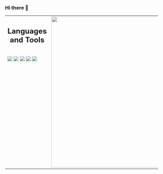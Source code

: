 ### Hi there 👋

<table>
<tr>

<td valign="top" width="50%">
<h2 align="center"> Languages and Tools </h2>
<br />

<img src="https://img.shields.io/badge/-python-1572B6?&style=for-the-badge&logo=python&logoColor=black" />
<img src="https://img.shields.io/badge/-java-F89820?&style=for-the-badge&logo=java&logoColor=black" />
<img src="https://img.shields.io/badge/-VSCode-007ACC?&style=for-the-badge&logo=visual-studio-code&logoColor=white" />
<img src="https://img.shields.io/badge/-Git-F05032?&style=for-the-badge&logo=git&logoColor=white" /> 
<img src="https://img.shields.io/badge/github-%23121011.svg?style=for-the-badge&logo=github&logoColor=white" />

<td valign="top" width="50%">
<img src="https://github-readme-stats.vercel.app/api/top-langs/?username=CodingMasterLSW&layout=compact&theme=radical" width="500" />
</td>

</tr>
</table> 
